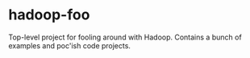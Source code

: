 hadoop-foo
==========

Top-level project for fooling around with Hadoop.  Contains a bunch of examples and poc'ish code projects.